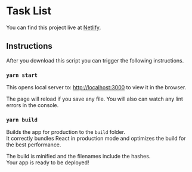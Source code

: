 # Task List

You can find this project live at [Netlify](https://netlify.com).

## Instructions

After you download this script you can trigger the following instructions.
### `yarn start`

This opens local server to:
[http://localhost:3000](https://agitated-poitras-1f9584.netlify.app) to view it in the browser.

The page will reload if you save any file.
You will also can watch any lint errors in the console.

### `yarn build`

Builds the app for production to the `build` folder.\
It correctly bundles React in production mode and optimizes the build for the best performance.

The build is minified and the filenames include the hashes.\
Your app is ready to be deployed!
